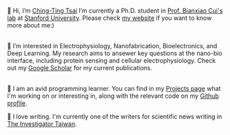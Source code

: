 <p> 👋 Hi, I’m <a href="https://www.linkedin.com/in/ching-ting-tsai-6519b2187/">Ching-Ting Tsai</a> I’m currently a Ph.D. student in <a href="https://cuilab.stanford.edu/">Prof. Bianxiao Cui's lab</a> at  <a href="https://www.stanford.edu">Stanford University</a>. Please check <a href="https://tingtsai.github.io/">my website</a> if you want to know more about me:) <br>
<br>
 
 👀 I’m interested in Electrophysiology, Nanofabrication, Bioelectronics, and Deep Learning. My research aims to ansewer key questions at the nano-bio interface, including protein sensing and cellular electrophysiology. 
Check out my <a href="https://scholar.google.com/citations?user=881HK_wAAAAJ&hl=en">Google Scholar</a> for my current publications. <br> 
 <br>
 
 💞️ I am an avid programming learner. You can find in my <a href="https://tingtsai.github.io/projects/">Projects page</a> what I'm working on or interesting in, along with the relevant code on my <a href="https://github.com/tingtsai">Github profile</a>. <br>
</p>
 
 🌱 I love writing. I'm currently one of the writers for scientific news writing in <a href="https://investigator.tw/author/id0055/">The Investigator Taiwan</a>.<br>
 <br>
